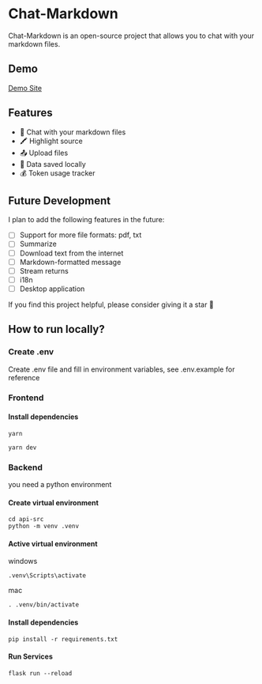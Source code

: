 # Chat-Markdown

Chat-Markdown is an open-source project that allows you to chat with your markdown files.

## Demo

<a href="https://chat-markdown.alanwang.site/" target="_blank">Demo Site</a>

## Features

- 🤖 Chat with your markdown files
- 🖍️ Highlight source
- 📤 Upload files
- 💾 Data saved locally
- 💰 Token usage tracker

## Future Development

I plan to add the following features in the future:

- [ ] Support for more file formats: pdf, txt
- [ ] Summarize
- [ ] Download text from the internet
- [ ] Markdown-formatted message
- [ ] Stream returns
- [ ] i18n
- [ ] Desktop application

If you find this project helpful, please consider giving it a star 🌟

## How to run locally?

### Create .env

Create .env file and fill in environment variables, see .env.example for reference

### Frontend

#### Install dependencies

```
yarn
```

```
yarn dev
```

### Backend

you need a python environment

#### Create virtual environment

```
cd api-src
python -m venv .venv
```

#### Active virtual environment

windows

```
.venv\Scripts\activate
```

mac

```
. .venv/bin/activate
```

#### Install dependencies

```
pip install -r requirements.txt
```

#### Run Services

```
flask run --reload
```
